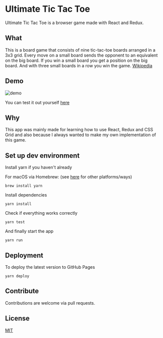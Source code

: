 # Ultimate Tic Tac Toe
Ultimate Tic Tac Toe is a browser game made with React and Redux.

## What

This is a board game that consists of nine tic-tac-toe boards arranged in a 3x3 grid. Every move on a small board sends the opponent to an equivalent on the big board. If you win a small board you get a position on the big board. And with three small boards in a row you win the game. [Wikipedia](https://en.m.wikipedia.org/wiki/Ultimate_tic-tac-toe)

## Demo

![demo](https://user-images.githubusercontent.com/16801528/36613495-f50f6e1a-18d9-11e8-8e05-832089e7bef1.gif)

You can test it out yourself [here](https://maracuja-juice.github.io/ultimate-tic-tac-react/)

## Why

This app was mainly made for learning how to use React, Redux and CSS Grid and also because I always wanted to make my own implementation of this game.

## Set up dev environment

Install yarn if you haven't already

For macOS via Homebrew: (see [here](https://yarnpkg.com/en/docs/install) for other platforms/ways)
```
brew install yarn
```

Install dependencies
```
yarn install
```

Check if everything works correctly 
```
yarn test
```

And finally start the app
```
yarn run
```

## Deployment

To deploy the latest version to GitHub Pages

```
yarn deploy
```

## Contribute

Contributions are welcome via pull requests.

## License
[MIT](https://tldrlegal.com/license/mit-license)
